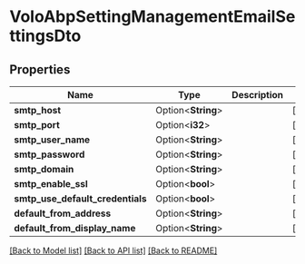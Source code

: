 # VoloAbpSettingManagementEmailSettingsDto

## Properties

Name | Type | Description | Notes
------------ | ------------- | ------------- | -------------
**smtp_host** | Option<**String**> |  | [optional]
**smtp_port** | Option<**i32**> |  | [optional]
**smtp_user_name** | Option<**String**> |  | [optional]
**smtp_password** | Option<**String**> |  | [optional]
**smtp_domain** | Option<**String**> |  | [optional]
**smtp_enable_ssl** | Option<**bool**> |  | [optional]
**smtp_use_default_credentials** | Option<**bool**> |  | [optional]
**default_from_address** | Option<**String**> |  | [optional]
**default_from_display_name** | Option<**String**> |  | [optional]

[[Back to Model list]](../README.md#documentation-for-models) [[Back to API list]](../README.md#documentation-for-api-endpoints) [[Back to README]](../README.md)


